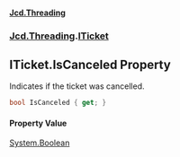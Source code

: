 #### [Jcd.Threading](index.md 'index')
### [Jcd.Threading](Jcd.Threading.md 'Jcd.Threading').[ITicket](Jcd.Threading.ITicket.md 'Jcd.Threading.ITicket')

## ITicket.IsCanceled Property

Indicates if the ticket was cancelled.

```csharp
bool IsCanceled { get; }
```

#### Property Value
[System.Boolean](https://docs.microsoft.com/en-us/dotnet/api/System.Boolean 'System.Boolean')